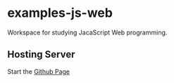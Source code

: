 # examples-js-web

Workspace for studying JacaScript Web programming.

## Hosting Server

Start the [Github Page](https://suzu-devworks.github.io/examples-js-web/)

